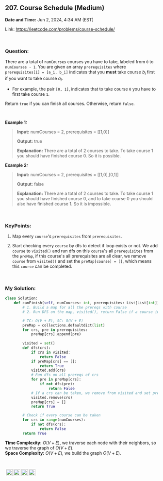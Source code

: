 ## 207. Course Schedule (Medium)
**Date and Time:** Jun 2, 2024, 4:34 AM (EST)

Link: https://leetcode.com/problems/course-schedule/

<br>

### Question:
There are a total of `numCourses` courses you have to take, labeled from `0` to `numCourses - 1`. You are given an array `prerequisites` where `prerequisites[i] = [a_i, b_i]` indicates that you **must** take course $b_i$ first if you want to take course $a_i$.

- For example, the pair `[0, 1]`, indicates that to take course `0` you have to first take course `1`.

Return `true` if you can finish all courses. Otherwise, return `false`.

<br>

**Example 1:**
> **Input:** numCourses = 2, prerequisites = [[1,0]]
> 
> **Output:** true
>
> **Explanation:** There are a total of 2 courses to take. 
To take course 1 you should have finished course 0. So it is possible.

**Example 2:**
> **Input:** numCourses = 2, prerequisites = [[1,0],[0,1]]
> 
> **Output:** false
>
> **Explanation:** There are a total of 2 courses to take. 
> To take course 1 you should have finished course 0, and to take course 0 you should also have finished course 1. So it is impossible.

<br>

### KeyPoints: 
1. Map every `course`'s `prerequisites` from `prerequisites`.

2. Start checking every `course` by dfs to detect if loop exists or not. We add `course` to `visited()` and run dfs on this `course`'s all `prerequisites` from the `preMap`, if this course's all prerequisites are all clear, we remove `course` from `visited()` and set the `preMap[course] = []`, which means this `course` can be completed.

<br>

### My Solution:
```python
class Solution:
    def canFinish(self, numCourses: int, prerequisites: List[List[int]]) -> bool:
        # 1. Build a map for all the prereqs with course
        # 2. Run DFS on the map, visited(), return False if a course in visited()

        # TC: O(V + E), SC: O(V + E)
        preMap = collections.defaultdict(list)
        for crs, pre in prerequisites:
            preMap[crs].append(pre)
        
        visited = set()
        def dfs(crs):
            if crs in visited:
                return False
            if preMap[crs] == []:
                return True
            visited.add(crs)
            # Run dfs on all prereqs of crs
            for pre in preMap[crs]:
                if not dfs(pre):
                    return False
            # If a crs can be taken, we remove from visited and set preMap=[]
            visited.remove(crs)
            preMap[crs] = []
            return True

        # Check if every course can be taken
        for crs in range(numCourses):
            if not dfs(crs):
                return False
        return True
```
**Time Complexity:** $O(V + E)$, we traverse each node with their neighbors, so we traverse the graph of $O(V + E)$. <br>
**Space Complexity:** $O(V + E)$, we build the graph $O(V + E)$.

<br>

<img style="height:22px!important;margin-left:3px;vertical-align:text-bottom;" src="https://mirrors.creativecommons.org/presskit/icons/cc.svg?ref=chooser-v1" alt="CC BY-NC-SA" title="CC BY-NC-SA"><img style="height:22px!important;margin-left:3px;vertical-align:text-bottom;" src="https://mirrors.creativecommons.org/presskit/icons/by.svg?ref=chooser-v1" alt="BY: credit must be given to the creator" title="BY: credit must be given to the creator"><img style="height:22px!important;margin-left:3px;vertical-align:text-bottom;" src="https://mirrors.creativecommons.org/presskit/icons/nc.svg?ref=chooser-v1" alt="NC: Only noncommercial uses of the work are permitted" title="NC: Only noncommercial uses of the work are permitted"><img style="height:22px!important;margin-left:3px;vertical-align:text-bottom;" src="https://mirrors.creativecommons.org/presskit/icons/sa.svg?ref=chooser-v1" alt="SA: Adaptations must be shared under the same terms" title="SA: Adaptations must be shared under the same terms">
